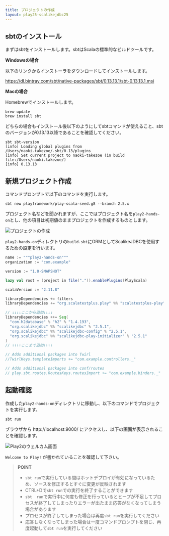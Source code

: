 ```yaml
---
title: プロジェクトの作成
layout: play25-scalikejdbc25
---
```


## sbtのインストール

まずはsbtをインストールします。sbtはScalaの標準的なビルドツールです。

**Windowsの場合**

以下のリンクからインストーラをダウンロードしてインストールします。

https://dl.bintray.com/sbt/native-packages/sbt/0.13.13.1/sbt-0.13.13.1.msi

**Macの場合**

Homebrewでインストールします。

```
brew update
brew install sbt
```

どちらの場合もインストール後以下のようにしてsbtコマンドが使えること、sbtのバージョンが0.13.13以降であることを確認してください。

```
sbt sbt-version
[info] Loading global plugins from /Users/naoki.takezoe/.sbt/0.13/plugins
[info] Set current project to naoki-takezoe (in build file:/Users/naoki.takezoe/)
[info] 0.13.13
```

## 新規プロジェクト作成

コマンドプロンプトで以下のコマンドを実行します。

```
sbt new playframework/play-scala-seed.g8 --branch 2.5.x
```

プロジェクト名などを聞かれますが、ここではプロジェクト名を`play2-hands-on`とし、他の項目は初期値のままプロジェクトを作成するものとします。

![プロジェクトの作成](../images/play2.5-scalikejdbc2.5/create_project.png)

`play2-hands-on`ディレクトリの`build.sbt`にORMとしてScalikeJDBCを使用するための設定を行います。

```scala
name := """play2-hands-on"""
organization := "com.example"

version := "1.0-SNAPSHOT"

lazy val root = (project in file(".")).enablePlugins(PlayScala)

scalaVersion := "2.11.8"

libraryDependencies += filters
libraryDependencies += "org.scalatestplus.play" %% "scalatestplus-play" % "1.5.1" % Test

// ↓↓↓↓ここから追加↓↓↓↓
libraryDependencies ++= Seq(
  "com.h2database" % "h2" % "1.4.193",
  "org.scalikejdbc" %% "scalikejdbc" % "2.5.1",
  "org.scalikejdbc" %% "scalikejdbc-config" % "2.5.1",
  "org.scalikejdbc" %% "scalikejdbc-play-initializer" % "2.5.1"
)
// ↑↑↑↑ここまで追加↑↑↑↑

// Adds additional packages into Twirl
//TwirlKeys.templateImports += "com.example.controllers._"

// Adds additional packages into conf/routes
// play.sbt.routes.RoutesKeys.routesImport += "com.example.binders._"
```

## 起動確認

作成した`play2-hands-on`ディレクトリに移動し、以下のコマンドでプロジェクトを実行します。

```
sbt run
```

ブラウザから http://localhost:9000/ にアクセスし、以下の画面が表示されることを確認します。

![Play2のウェルカム画面](../images/play2.5-scalikejdbc2.5/welcome.png)

`Welcome to Play!` が書かれていることを確認して下さい。

> **POINT**
>
> * `sbt run`で実行している間はホットデプロイが有効になっているため、ソースを修正するとすぐに変更が反映されます
> * CTRL+Dで`sbt run`での実行を終了することができます
> * `sbt  run`で実行中に何度も修正を行っているとヒープが不足してプロセスが終了してしまったりエラーが出たまま応答がなくなってしまう場合があります
> * プロセスが終了してしまった場合は再度`sbt run`を実行してください
> * 応答しなくなってしまった場合は一度コマンドプロンプトを閉じ、再度起動して`sbt run`を実行してください

